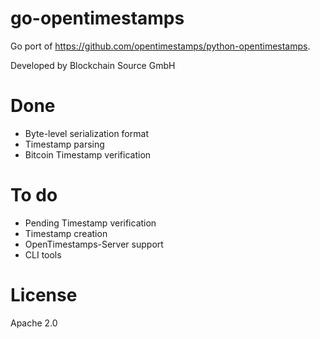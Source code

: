 # go-opentimestamps

Go port of https://github.com/opentimestamps/python-opentimestamps.

Developed by Blockchain Source GmbH

# Done

* Byte-level serialization format
* Timestamp parsing
* Bitcoin Timestamp verification

# To do

* Pending Timestamp verification
* Timestamp creation
* OpenTimestamps-Server support
* CLI tools

# License

Apache 2.0
